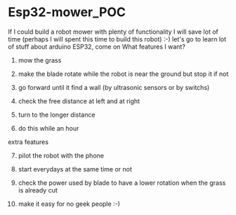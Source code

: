 # Esp32-mower_POC
If I could build a robot mower with plenty of functionality I will save lot of time (perhaps I will spent this time to build this robot) :-) let's go to learn  lot of stuff about arduino ESP32, come on
What features I want?

1) mow the grass

2) make the blade rotate while the robot is near the ground but stop it if not

3) go forward until it find a wall (by ultrasonic sensors or by switchs)

4) check the free distance at left and at right

5) turn to the longer distance

6) do this while an hour

extra features

7) pilot the robot with the phone

8) start everydays at the same time or not

9) check the power used by blade to have a lower rotation when the grass is already cut

10) make it easy for no geek people :-)
